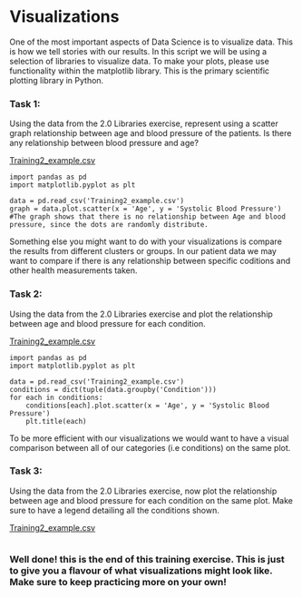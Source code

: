 # Visualizations

One of the most important aspects of Data Science is to visualize data. This is how we tell stories with our results. In this script we will be using a selection of libraries to visualize data. 
To make your plots, please use functionality within the matplotlib library. This is the primary scientific plotting library in Python. 

### Task 1: 

Using the data from the 2.0 Libraries exercise, represent using a scatter graph relationship between age and blood pressure of the patients. Is there any relationship between blood pressure and age?

[Training2_example.csv](https://github.com/SoFia2401/gubmes-health-data-analytics/files/7404392/Training2_example.csv)

```
import pandas as pd
import matplotlib.pyplot as plt

data = pd.read_csv('Training2_example.csv')
graph = data.plot.scatter(x = 'Age', y = 'Systolic Blood Pressure')
#The graph shows that there is no relationship between Age and blood pressure, since the dots are randomly distribute.
```

Something else you might want to do with your visualizations is compare the results from different clusters or groups. In our patient data we may want to compare if there is any relationship between specific coditions and other health measurements taken.

### Task 2: 

Using the data from the 2.0 Libraries exercise and plot the relationship between age and blood pressure for each condition. 

[Training2_example.csv](https://github.com/SoFia2401/gubmes-health-data-analytics/files/7404392/Training2_example.csv)

```
import pandas as pd
import matplotlib.pyplot as plt

data = pd.read_csv('Training2_example.csv')
conditions = dict(tuple(data.groupby('Condition')))
for each in conditions:
    conditions[each].plot.scatter(x = 'Age', y = 'Systolic Blood Pressure')
    plt.title(each)
```

To be more efficient with our visualizations we would want to have a visual comparison between all of our categories (i.e conditions) on the same plot.

### Task 3: 

Using the data from the 2.0 Libraries exercise, now plot the relationship between age and blood pressure for each condition on the same plot. Make sure to have a legend detailing all the conditions shown. 

[Training2_example.csv](https://github.com/SoFia2401/gubmes-health-data-analytics/files/7404392/Training2_example.csv)

```

```


### Well done! this is the end of this training exercise. This is just to give you a flavour of what visualizations might look like. Make sure to keep practicing more on your own!
